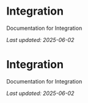 # Integration

Documentation for Integration

*Last updated: 2025-06-02*

# Integration

Documentation for Integration

*Last updated: 2025-06-02*
